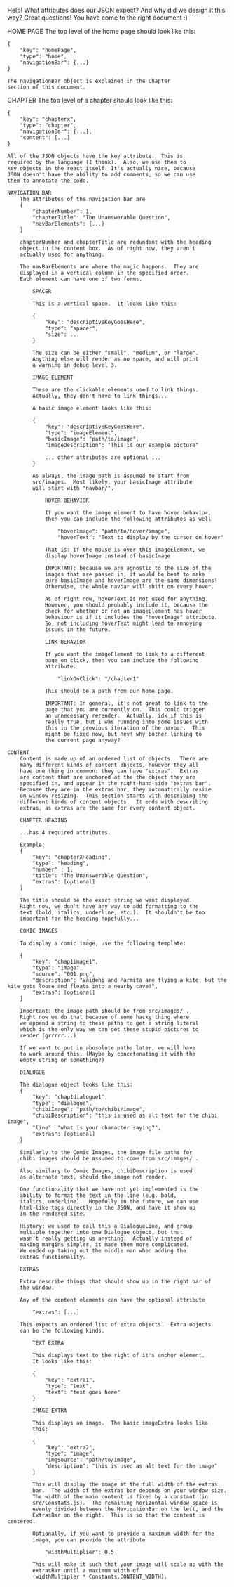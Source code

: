 Help! What attributes does our JSON expect? And why did we
design it this way? Great questions! You have come to the 
right document :)


HOME PAGE
    The top level of the home page should look like this:

    {
        "key": "homePage",
        "type": "home",
        "navigationBar": {...}
    }

    The navigationBar object is explained in the Chapter 
    section of this document.


CHAPTER
    The top level of a chapter should look like this:

    { 
        "key": "chapterx",
        "type": "chapter",
        "navigationBar": {...},
        "content": [...]
    }

    All of the JSON objects have the key attribute.  This is 
    required by the language (I think).  Also, we use them to 
    key objects in the react itself. It's actually nice, because
    JSON doesn't have the ability to add comments, so we can use 
    them to annotate the code.

    NAVIGATION BAR
        The attributes of the navigation bar are 
        {
            "chapterNumber": 1,
            "chapterTitle": "The Unanswerable Question",
            "navBarElements": {...}
        }

        chapterNumber and chapterTitle are redundant with the heading
        object in the content box.  As of right now, they aren't 
        actually used for anything.

        The navBarElements are where the magic happens.  They are 
        displayed in a vertical column in the specified order. 
        Each element can have one of two forms.

            SPACER

            This is a vertical space.  It looks like this:

            {
                "key": "descriptiveKeyGoesHere",
                "type": "spacer",
                "size": ...
            }

            The size can be either "small", "medium", or "large".
            Anything else will render as no space, and will print
            a warning in debug level 3.

            IMAGE ELEMENT

            These are the clickable elements used to link things.
            Actually, they don't have to link things...

            A basic image element looks like this:

            {
                "key": "descriptiveKeyGoesHere",
                "type": "imageElement",
                "basicImage": "path/to/image",
                "imageDescription": "This is our example picture"
                
                ... other attributes are optional ...
            }

            As always, the image path is assumed to start from 
            src/images.  Most likely, your basicImage attribute
            will start with "navbar/".

                HOVER BEHAVIOR

                If you want the image element to have hover behavior,
                then you can include the following attributes as well

                    "hoverImage": "path/to/hover/image",
                    "hoverText": "Text to display by the cursor on hover"
                
                That is: if the mouse is over this imageElement, we
                display hoverImage instead of basicImage
                
                IMPORTANT: because we are agnostic to the size of the 
                images that are passed in, it would be best to make
                sure basicImage and hoverImage are the same dimensions!
                Otherwise, the whole navbar will shift on every hover.

                As of right now, hoverText is not used for anything.
                However, you should probably include it, because the
                check for whether or not an imageElement has hover
                behaviour is if it includes the "hoverImage" attribute.
                So, not including hoverText might lead to annoying
                issues in the future.

                LINK BEHAVIOR

                If you want the imageElement to link to a different 
                page on click, then you can include the following
                attribute.

                    "linkOnClick": "/chapter1"

                This should be a path from our home page.  

                IMPORTANT: In general, it's not great to link to the 
                page that you are currently on.  This could trigger 
                an unnecessary rerender.  Actually, idk if this is 
                really true, but I was running into some issues with
                this in the previous iteration of the navbar.  This 
                might be fixed now, but hey! why bother linking to 
                the current page anyway?

    CONTENT 
        Content is made up of an ordered list of objects.  There are 
        many different kinds of content objects, however they all 
        have one thing in common: they can have "extras".  Extras
        are content that are anchored at the the object they are
        specified in, and appear in the right-hand-side "extras bar".
        Because they are in the extras bar, they automatically resize
        on window resizing.  This section starts with describing the
        different kinds of content objects.  It ends with describing
        extras, as extras are the same for every content object.

        CHAPTER HEADING 

        ...has 4 required attributes.

        Example:
        {
            "key": "chapterXHeading",
            "type": "heading",
            "number" : 1,
            "title": "The Unanswerable Question",
            "extras": [optional]
        }

        The title should be the exact string we want displayed. 
        Right now, we don't have any way to add formatting to the 
        text (bold, italics, underline, etc.).  It shouldn't be too 
        important for the heading hopefully...

        COMIC IMAGES

        To display a comic image, use the following template:

        {
            "key": "chap1image1",
            "type": "image",
            "source": "001.png",
            "description": "Vaidehi and Parmita are flying a kite, but the kite gets loose and floats into a nearby cave!",
            "extras": [optional]
        }

        Important: the image path should be from src/images/ . 
        Right now we do that because of some hacky thing where
        we append a string to these paths to get a string literal
        which is the only way we can get these stupid pictures to
        render (grrrrr...)  

        If we want to put in abosolute paths later, we will have 
        to work around this. (Maybe by concetenating it with the 
        empty string or something?)

        DIALOGUE

        The dialogue object looks like this:
        {
            "key": "chap1dialogue1",
            "type": "dialogue",
            "chibiImage": "path/to/chibi/image",
            "chibiDescription": "this is used as alt text for the chibi image",
            "line": "what is your character saying?",
            "extras": [optional]
        }

        Similarly to the Comic Images, the image file paths for 
        chibi images should be assumed to come from src/images/ .

        Also similary to Comic Images, chibiDescription is used 
        as alternate text, should the image not render.  

        One functionality that we have not yet implemented is the
        ability to format the text in the line (e.g. bold, 
        italics, underline).  Hopefully in the future, we can use
        html-like tags directly in the JSON, and have it show up
        in the rendered site.

        History: we used to call this a DialogueLine, and group
        multiple together into one Dialogue object, but that 
        wasn't really getting us anything.  Actually instead of
        making margins simpler, it made them more complicated.
        We ended up taking out the middle man when adding the 
        extras functionality.

        EXTRAS

        Extra describe things that should show up in the right bar of 
        the window.  

        Any of the content elements can have the optional attribute

            "extras": [...]

        This expects an ordered list of extra objects.  Extra objects
        can be the following kinds.

            TEXT EXTRA

            This displays text to the right of it's anchor element.  
            It looks like this:

            {
                "key": "extra1",
                "type": "text",
                "text": "text goes here"
            }

            IMAGE EXTRA

            This displays an image.  The basic imageExtra looks like
            this:

            {
                "key": "extra2",
                "type": "image",
                "imgSource": "path/to/image",
                "description": "this is used as alt text for the image"
            }

            This will display the image at the full width of the extras 
            bar.  The width of the extras bar depends on your window size.
            The width of the main content is fixed by a constant (in 
            src/Constats.js).  The remaining horizontal window space is 
            evenly divided between the NavigationBar on the left, and the 
            ExtrasBar on the right.  This is so that the content is centered.

            Optionally, if you want to provide a maximum width for the 
            image, you can provide the attribute

                "widthMultiplier": 0.5

            This will make it such that your image will scale up with the
            extrasBar until a maximum width of 
            (widthMultipler * Constants.CONTENT_WIDTH).



